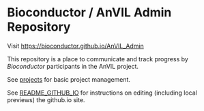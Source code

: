 # Bioconductor / AnVIL Admin Repository

Visit https://bioconductor.github.io/AnVIL_Admin

This repository is a place to communicate and track progress by
_Bioconductor_ participants in the AnVIL project.

See [projects][] for basic project management.

See [README_GITHUB_IO][] for instructions on editing (including local
previews) the github.io site.

[projects]: https://github.com/Bioconductor/AnVIL_Admin/projects
[README_GITHUB_IO]: https://github.com/Bioconductor/AnVIL_Admin/blob/master/README_GITHUB_IO.md
